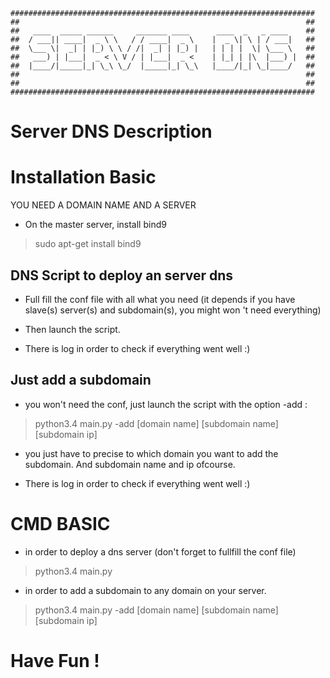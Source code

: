 ```
####################################################################
##                                                                ##
##   ____  _____ ______     _______ ____      ____  _   _ ____    ##
##  / ___|| ____|  _ \ \   / / ____|  _ \    |  _ \| \ | / ___|   ##
##  \___ \|  _| | |_) \ \ / /|  _| | |_) |   | | | |  \| \___ \   ##
##   ___) | |___|  _ < \ V / | |___|  _ <    | |_| | |\  |___) |  ##
##  |____/|_____|_| \_\ \_/  |_____|_| \_\   |____/|_| \_|____/   ##
##                                                                ##
##                                                                ##
####################################################################
```

# Server DNS Description

# Installation Basic

YOU NEED A DOMAIN NAME AND A SERVER

* On the master server, install bind9
> sudo apt-get install bind9

## DNS Script to deploy an server dns

* Full fill the conf file with all what you need
(it depends if you have slave(s) server(s) and subdomain(s), you might won 't need everything)

* Then launch the script.

* There is log in order to check if everything went well :)

## Just add a subdomain

* you won't need the conf, just launch the script with the option -add :
> python3.4 main.py -add [domain name] [subdomain name] [subdomain ip]

* you just have to precise to which domain you want to add the subdomain. And subdomain name and ip ofcourse.

* There is log in order to check if everything went well :)

# CMD BASIC

* in order to deploy a dns server (don't forget to fullfill the conf file)

> python3.4 main.py

* in order to add a subdomain to any domain on your server.

> python3.4 main.py -add [domain name] [subdomain name] [subdomain ip]

# Have Fun !